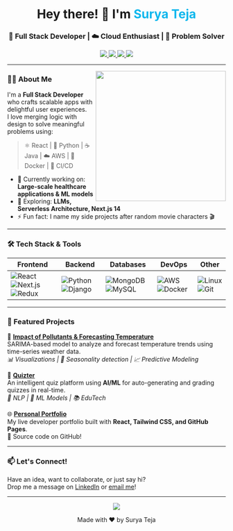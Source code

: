 <h1 align="center">
  Hey there! 👋 I'm <span style="color:#0db7ed">Surya Teja</span>
</h1>
<h3 align="center">
  🚀 Full Stack Developer | ☁️ Cloud Enthusiast | 🧠 Problem Solver
</h3>

<p align="center">
  <a href="https://www.linkedin.com/in/surya-teja-d/" target="_blank">
    <img src="https://img.shields.io/badge/-Linkedin-blue?style=for-the-badge&logo=Linkedin&logoColor=white" />
  </a>
  <a href="https://github.com/Surya-teja-18315" target="_blank">
    <img src="https://img.shields.io/badge/-GitHub-181717?style=for-the-badge&logo=github&logoColor=white" />
  </a>
  <a href="mailto:suryatej.duppanapudi@gmail.com">
    <img src="https://img.shields.io/badge/-Email-D14836?style=for-the-badge&logo=gmail&logoColor=white" />
  </a>
  <a href="https://surya-teja-18315.github.io/personal-portfolio/" target="_blank">
    <img src="https://img.shields.io/badge/-Portfolio-0A0A0A?style=for-the-badge&logo=vercel&logoColor=white" />
  </a>
</p>

---

<img align="right" src="https://media.giphy.com/media/qgQUggAC3Pfv687qPC/giphy.gif" width="300" />

### 🙋‍♂️ About Me

I'm a **Full Stack Developer** who crafts scalable apps with delightful user experiences.  
I love merging logic with design to solve meaningful problems using:

> ⚛️ React | 🐍 Python | ☕ Java | ☁️ AWS | 🐳 Docker | 🔄 CI/CD

- 🔭 Currently working on: **Large-scale healthcare applications & ML models**
- 🌱 Exploring: **LLMs, Serverless Architecture, Next.js 14**
- ⚡ Fun fact: I name my side projects after random movie characters 🎬

---

### 🛠️ Tech Stack & Tools

| **Frontend** | **Backend** | **Databases** | **DevOps** | **Other** |
|--------------|-------------|----------------|-------------|-------------|
| ![React](https://img.shields.io/badge/-React-61DAFB?style=flat&logo=react) ![Next.js](https://img.shields.io/badge/-Next.js-black?style=flat&logo=next.js) ![Redux](https://img.shields.io/badge/-Redux-764ABC?style=flat&logo=redux) | ![Python](https://img.shields.io/badge/-Python-3776AB?style=flat&logo=python) ![Django](https://img.shields.io/badge/-Django-092E20?style=flat&logo=django) | ![MongoDB](https://img.shields.io/badge/-MongoDB-47A248?style=flat&logo=mongodb) ![MySQL](https://img.shields.io/badge/-MySQL-00758F?style=flat&logo=mysql) | ![AWS](https://img.shields.io/badge/-AWS-232F3E?style=flat&logo=amazon-aws) ![Docker](https://img.shields.io/badge/-Docker-2496ED?style=flat&logo=docker) | ![Linux](https://img.shields.io/badge/-Linux-FCC624?style=flat&logo=linux) ![Git](https://img.shields.io/badge/-Git-F05032?style=flat&logo=git) |

---

### 🌟 Featured Projects

🚀 **[Impact of Pollutants & Forecasting Temperature](#)**  
SARIMA-based model to analyze and forecast temperature trends using time-series weather data.  
_📊 Visualizations | 🔄 Seasonality detection | 📈 Predictive Modeling_

🧠 **[Quizter](#)**  
An intelligent quiz platform using **AI/ML** for auto-generating and grading quizzes in real-time.  
_🧾 NLP | 🧠 ML Models | 📚 EduTech_

🌐 **[Personal Portfolio](https://surya-teja-18315.github.io/personal-portfolio/)**  
My live developer portfolio built with **React, Tailwind CSS, and GitHub Pages**.  
📁 Source code on GitHub!

---

### 📫 Let's Connect!

Have an idea, want to collaborate, or just say hi?  
Drop me a message on [LinkedIn](https://www.linkedin.com/in/surya-teja-d/) or [email me](mailto:suryatej.duppanapudi@gmail.com)!

---

<p align="center">
  <img src="https://readme-typing-svg.demolab.com/?lines=Thanks+for+visiting!;Happy+Coding!&font=Fira+Code&center=true&width=380&height=45&color=00BFFF">
</p>

<p align="center">Made with ❤️ by Surya Teja</p>
